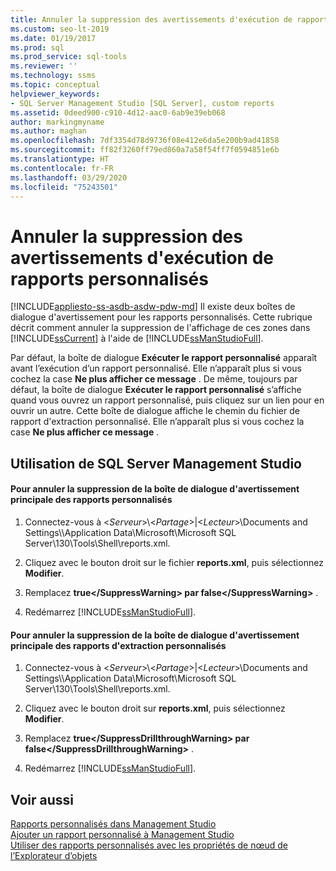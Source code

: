```yaml
---
title: Annuler la suppression des avertissements d'exécution de rapports personnalisés
ms.custom: seo-lt-2019
ms.date: 01/19/2017
ms.prod: sql
ms.prod_service: sql-tools
ms.reviewer: ''
ms.technology: ssms
ms.topic: conceptual
helpviewer_keywords:
- SQL Server Management Studio [SQL Server], custom reports
ms.assetid: 0deed900-c910-4d12-aac0-6ab9e39eb068
author: markingmyname
ms.author: maghan
ms.openlocfilehash: 7df3354d78d9736f08e412e6da5e200b9ad41858
ms.sourcegitcommit: ff82f3260ff79ed860a7a58f54ff7f0594851e6b
ms.translationtype: HT
ms.contentlocale: fr-FR
ms.lasthandoff: 03/29/2020
ms.locfileid: "75243501"
---
```

# <a name="unsuppress-run-custom-report-warnings"></a>Annuler la suppression des avertissements d'exécution de rapports personnalisés
[!INCLUDE[appliesto-ss-asdb-asdw-pdw-md](../../includes/appliesto-ss-asdb-asdw-pdw-md.md)]
Il existe deux boîtes de dialogue d'avertissement pour les rapports personnalisés. Cette rubrique décrit comment annuler la suppression de l'affichage de ces zones dans [!INCLUDE[ssCurrent](../../includes/sscurrent-md.md)] à l'aide de [!INCLUDE[ssManStudioFull](../../includes/ssmanstudiofull-md.md)].  
  
Par défaut, la boîte de dialogue **Exécuter le rapport personnalisé** apparaît avant l’exécution d’un rapport personnalisé. Elle n’apparaît plus si vous cochez la case **Ne plus afficher ce message** . De même, toujours par défaut, la boîte de dialogue **Exécuter le rapport personnalisé** s’affiche quand vous ouvrez un rapport personnalisé, puis cliquez sur un lien pour en ouvrir un autre. Cette boîte de dialogue affiche le chemin du fichier de rapport d'extraction personnalisé. Elle n’apparaît plus si vous cochez la case **Ne plus afficher ce message** .  
  
## <a name="using-sql-server-management-studio"></a><a name="SSMSProcedure"></a>Utilisation de SQL Server Management Studio  
  
#### <a name="to-unsuppress-the-main-custom-report-warning-dialog-box"></a>Pour annuler la suppression de la boîte de dialogue d'avertissement principale des rapports personnalisés  
  
1.  Connectez-vous à \<*Serveur*>\\<*Partage*>|\<*Lecteur*>\Documents and Settings\\<UserProfile>\Application Data\Microsoft\Microsoft SQL Server\130\Tools\Shell\reports.xml.  
  
2.  Cliquez avec le bouton droit sur le fichier **reports.xml**, puis sélectionnez **Modifier**.  
  
3.  Remplacez **<SuppressWarning>true\<\/SuppressWarning> par <SuppressWarning>false\<\/SuppressWarning>** .  
  
4.  Redémarrez [!INCLUDE[ssManStudioFull](../../includes/ssmanstudiofull-md.md)].  
  
#### <a name="to-unsuppress-the-drill-through-custom-report-warning-dialog-box"></a>Pour annuler la suppression de la boîte de dialogue d'avertissement principale des rapports d'extraction personnalisés  
  
1.  Connectez-vous à \<*Serveur*>\\<*Partage*>|\<*Lecteur*>\Documents and Settings\\<UserProfile>\Application Data\Microsoft\Microsoft SQL Server\130\Tools\Shell\reports.xml.  
  
2.  Cliquez avec le bouton droit sur **reports.xml**, puis sélectionnez **Modifier**.  
  
3.  Remplacez **<SuppressDrillthroughWarning>true\<\/SuppressDrillthroughWarning> par <SuppressDrillthroughWarning>false\<\/SuppressDrillthroughWarning>** .  
  
4.  Redémarrez [!INCLUDE[ssManStudioFull](../../includes/ssmanstudiofull-md.md)].  
  
## <a name="see-also"></a>Voir aussi  
[Rapports personnalisés dans Management Studio](../../ssms/object/custom-reports-in-management-studio.md)  
[Ajouter un rapport personnalisé à Management Studio](../../ssms/object/add-a-custom-report-to-management-studio.md)  
[Utiliser des rapports personnalisés avec les propriétés de nœud de l’Explorateur d’objets](../../ssms/object/use-custom-reports-with-object-explorer-node-properties.md)  
  

